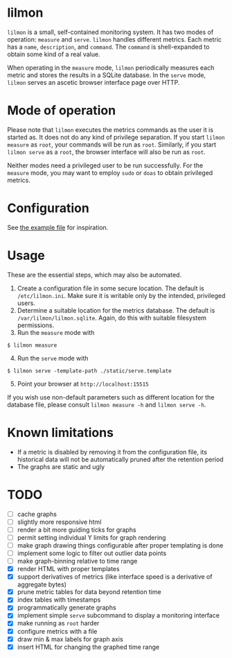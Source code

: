 # lilmon

`lilmon` is a small, self-contained monitoring system. It has two modes of
operation: `measure` and `serve`. `lilmon` handles different metrics. Each
metric has a `name`, `description`, and `command`. The `command` is
shell-expanded to obtain some kind of a real value.

When operating in the `measure` mode, `lilmon` periodically measures each
metric and stores the results in a SQLite database. In the `serve` mode,
`lilmon` serves an ascetic browser interface page over HTTP.

# Mode of operation

Please note that `lilmon` executes the metrics commands as the user it is
started as. It does not do any kind of privilege separation. If you start
`lilmon measure` as `root`, your commands will be run as `root`. Similarly, if
you start `lilmon serve` as a `root`, the browser interface will also be run as
`root`.

Neither modes need a privileged user to be run successfully. For the `measure`
mode, you may want to employ `sudo` or `doas` to obtain privileged metrics.

# Configuration

See [the example file](lilmon.ini.example) for inspiration.

# Usage

These are the essential steps, which may also be automated.

1. Create a configuration file in some secure location. The default is
   `/etc/lilmon.ini`. Make sure it is writable only by the intended, privileged
   users.
2. Determine a suitable location for the metrics database. The default is
   `/var/lilmon/lilmon.sqlite`. Again, do this with suitable filesystem
   permissions.
3. Run the `measure` mode with
```
$ lilmon measure
```
4. Run the `serve` mode with
```
$ lilmon serve -template-path ./static/serve.template
```
5. Point your browser at `http://localhost:15515`

If you wish use non-default parameters such as different location for the
database file, please consult `lilmon measure -h` and `lilmon serve -h`.

# Known limitations

- If a metric is disabled by removing it from the configuration file, its
  historical data will not be automatically pruned after the retention period
- The graphs are static and ugly

# TODO

- [ ] cache graphs
- [ ] slightly more responsive html
- [ ] render a bit more guiding ticks for graphs
- [ ] permit setting individual Y limits for graph rendering
- [ ] make graph drawing things configurable after proper templating is done
- [ ] implement some logic to filter out outlier data points
- [ ] make graph-binning relative to time range
- [x] render HTML with proper templates
- [x] support derivatives of metrics (like interface speed is a derivative of aggregate bytes)
- [x] prune metric tables for data beyond retention time
- [x] index tables with timestamps
- [x] programmatically generate graphs
- [x] implement simple `serve` subcommand to display a monitoring interface
- [x] make running as `root` harder
- [x] configure metrics with a file
- [x] draw min & max labels for graph axis
- [x] insert HTML for changing the graphed time range
